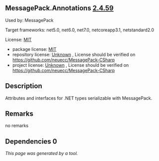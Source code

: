 MessagePack.Annotations [2.4.59](https://www.nuget.org/packages/MessagePack.Annotations/2.4.59)
--------------------

Used by: MessagePack

Target frameworks: net5.0, net6.0, net7.0, netcoreapp3.1, netstandard2.0

License: [MIT](../../../../licenses/mit) 

- package license: [MIT](https://licenses.nuget.org/MIT) 
- repository license: [Unknown](https://github.com/neuecc/MessagePack-CSharp) , License should be verified on https://github.com/neuecc/MessagePack-CSharp
- project license: [Unknown](https://github.com/neuecc/MessagePack-CSharp) , License should be verified on https://github.com/neuecc/MessagePack-CSharp

Description
-----------
Attributes and interfaces for .NET types serializable with MessagePack.

Remarks
-----------
no remarks


Dependencies 0
-----------


*This page was generated by a tool.*